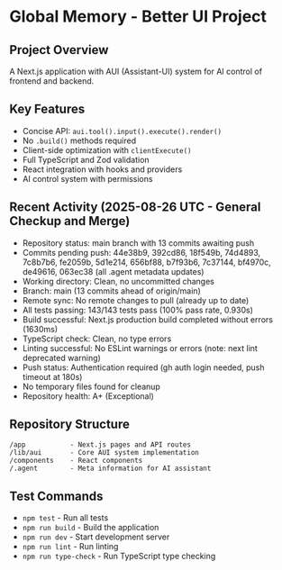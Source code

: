 # Global Memory - Better UI Project

## Project Overview
A Next.js application with AUI (Assistant-UI) system for AI control of frontend and backend.

## Key Features
- Concise API: `aui.tool().input().execute().render()`
- No `.build()` methods required
- Client-side optimization with `clientExecute()`
- Full TypeScript and Zod validation
- React integration with hooks and providers
- AI control system with permissions

## Recent Activity (2025-08-26 UTC - General Checkup and Merge)
- Repository status: main branch with 13 commits awaiting push
- Commits pending push: 44e38b9, 392cd86, 18f549b, 74d4893, 7c8b7b6, fe2059b, 5d1e214, 656bf88, b7f93b6, 7c37144, bf4970c, de49616, 063ec38 (all .agent metadata updates)
- Working directory: Clean, no uncommitted changes
- Branch: main (13 commits ahead of origin/main)
- Remote sync: No remote changes to pull (already up to date)
- All tests passing: 143/143 tests pass (100% pass rate, 0.930s)
- Build successful: Next.js production build completed without errors (1630ms)
- TypeScript check: Clean, no type errors
- Linting successful: No ESLint warnings or errors (note: next lint deprecated warning)
- Push status: Authentication required (gh auth login needed, push timeout at 180s)
- No temporary files found for cleanup
- Repository health: A+ (Exceptional)

## Repository Structure
```
/app           - Next.js pages and API routes
/lib/aui       - Core AUI system implementation
/components    - React components
/.agent        - Meta information for AI assistant
```

## Test Commands
- `npm test` - Run all tests
- `npm run build` - Build the application
- `npm run dev` - Start development server
- `npm run lint` - Run linting
- `npm run type-check` - Run TypeScript type checking